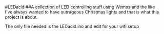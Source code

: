 #LEDacid
##A collection of LED controlling stuff using Wemos and the like
I've always wanted to have outrageous Christmas lights and that is what this project is about.

The only file needed is the LEDacid.ino and edit for your wifi setup
